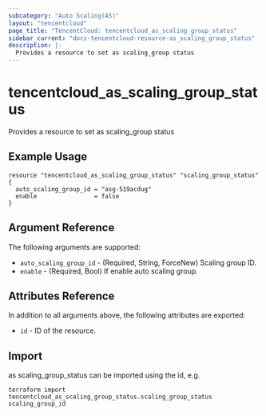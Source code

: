 ```yaml
---
subcategory: "Auto Scaling(AS)"
layout: "tencentcloud"
page_title: "TencentCloud: tencentcloud_as_scaling_group_status"
sidebar_current: "docs-tencentcloud-resource-as_scaling_group_status"
description: |-
  Provides a resource to set as scaling_group status
---
```


# tencentcloud_as_scaling_group_status

Provides a resource to set as scaling_group status

## Example Usage

```hcl
resource "tencentcloud_as_scaling_group_status" "scaling_group_status" {
  auto_scaling_group_id = "asg-519acdug"
  enable                = false
}
```

## Argument Reference

The following arguments are supported:

* `auto_scaling_group_id` - (Required, String, ForceNew) Scaling group ID.
* `enable` - (Required, Bool) If enable auto scaling group.

## Attributes Reference

In addition to all arguments above, the following attributes are exported:

* `id` - ID of the resource.



## Import

as scaling_group_status can be imported using the id, e.g.

```
terraform import tencentcloud_as_scaling_group_status.scaling_group_status scaling_group_id
```

